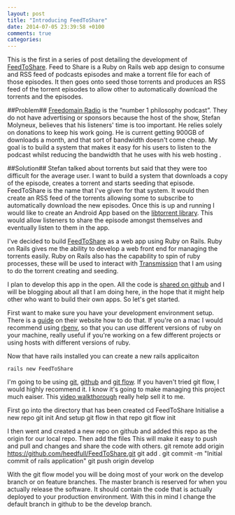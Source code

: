```yaml
---
layout: post
title: "Introducing FeedToShare"
date: 2014-07-05 23:39:58 +0100
comments: true
categories: 
---
```

This is the first in a series of post detailing the development of [FeedToShare](https://github.com/heedfull/FeedToShare). Feed to Share is a Ruby on Rails web app design to consume and RSS feed of podcasts episodes and make a torrent file for each of those episodes. It then goes onto seed those torrents and produces an RSS feed of the torrent episodes to allow other to automatically download the torrents and the episodes. 

##Problem##
[Freedomain Radio](https://freedomainradio.com/) is the &ldquo;number 1 philosophy podcast&rdquo;. They do not have advertising or sponsors because the host of the show, Stefan Molyneux, believes that his listeners' time is too important. He relies solely on donations to keep his work going. He is current getting 900GB of downloads a month, and that sort of bandwidth doesn't come cheap. My goal is to build a system that makes it easy for his users to listen to the podcast whilst reducing the bandwidth that he uses with his web hosting .

##Solution##
Stefan talked about torrents but said that they were too difficult for the average user. I want to build a system that downloads a copy of the episode, creates a torrent and starts seeding that episode. FeedToShare is the name that I've given for that system. It would then create an RSS feed of the torrents allowing some to subscribe to automatically download the new episodes. Once this is up and running I would like to create an Android App based on the [libtorrent library](https://github.com/rakshasa/libtorrent/tree/master). This would allow listeners to share the episode amongst themselves and eventually listen to them in the app.

I've decided to build [FeedToShare](https://github.com/heedfull/FeedToShare) as a web app using Ruby on Rails. Ruby on Rails gives me the ability to develop a web front end for managing the torrents easily. Ruby on Rails also has the capability to spin of ruby processes, these will be used to interact with [Transmission](http://www.transmissionbt.com/) that I am using to do the torrent creating and seeding.

I plan to develop this app in the open. All the code is [shared on github](https://github.com/heedfull/FeedToShare) and I will be blogging about all that I am doing here, in the hope that it might help other who want to build their own apps. So let's get started.

First want to make sure you have your development environment setup. There is a [guide](http://rubyonrails.org/download/) on their website how to do that. If you're on a mac I would recommend using [rbenv](https://github.com/sstephenson/rbenv), so that you can use different versions of ruby on your machine, really useful if you're working on a few different projects or using hosts with different versions of ruby.

Now that have rails installed you can create a new rails applicaiton

	rails new FeedToShare

I'm going to be using [git](http://www.git-scm.com/), [github](https://github.com/) and [git flow](https://github.com/nvie/gitflow). If you haven't tried git flow, I would highly recommend it. I know it's going to make managing this project much eaiser. This [video walkthorough](http://vimeo.com/16018419) really help sell it to me.

First go into the directory that has been created
	cd FeedToShare
Initialise a new repo 
	git init
And setup git flow in that repo
	git flow init

I then went and created a new repo on github and added this repo as the origin for our local repo. Then add the files This will make it easy to push and pull and changes and share the code with others.
	git remote add origin https://github.com/heedfull/FeedToShare.git
	git add .
	git commit -m "Initial commit of rails application"
	git push origin develop

With the git flow model you will be doing most of your work on the develop branch or on feature branches. The master branch is reserved for when you actually release the software. It should contain the code that is actually deployed to your production environment. With this in mind I change the default branch in github to be the develop branch.

<!--
bundle
bin/rails generate rspec:install
st .zsh_history
bundle binstubs rspec-core
git status
git add .
git commit -m "Adding rspec and capybara so can do test driven development"
git push
ls
rm -rf test
git rm -rf test
git status
git commit -m "Removed test directory as no longer needed"
git push
git push develop origin
git push origin develop
ping 192.168.192.1-->